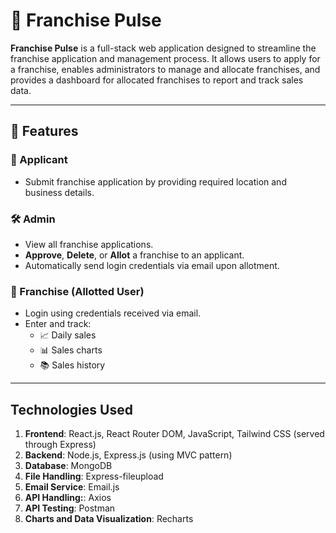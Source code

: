 # 🚀 Franchise Pulse

**Franchise Pulse** is a full-stack web application designed to streamline the franchise application and management process. It allows users to apply for a franchise, enables administrators to manage and allocate franchises, and provides a dashboard for allocated franchises to report and track sales data.

---

## 🧩 Features

### 👤 Applicant
- Submit franchise application by providing required location and business details.

### 🛠️ Admin
- View all franchise applications.
- **Approve**, **Delete**, or **Allot** a franchise to an applicant.
- Automatically send login credentials via email upon allotment.

### 🧾 Franchise (Allotted User)
- Login using credentials received via email.
- Enter and track:
  - 📈 Daily sales
  - 📊 Sales charts
  - 📚 Sales history

---

## Technologies Used

1. **Frontend**: React.js, React Router DOM, JavaScript, Tailwind CSS (served through Express)
2. **Backend**: Node.js, Express.js (using MVC pattern)
3. **Database**: MongoDB 
4. **File Handling**: Express-fileupload
5. **Email Service**: Email.js
6. **API Handling:**: Axios
7. **API Testing**: Postman
8. **Charts and Data Visualization**: Recharts

